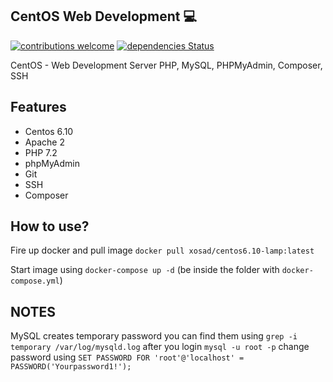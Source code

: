 ## CentOS Web Development 💻

[![contributions welcome](https://img.shields.io/badge/contributions-welcome-brightgreen.svg?style=flat)](https://github.com/xosad/centos6.10-lamp/issues)
[![dependencies Status](https://david-dm.org/dwyl/esta/status.svg)](https://github.com/xosad/centos6.10-lamp/)

CentOS - Web Development Server PHP, MySQL, PHPMyAdmin, Composer, SSH

## Features
<ul>
<li>Centos 6.10</li>
<li>Apache 2</li>
<li>PHP 7.2</li>
<li>phpMyAdmin</li>
<li>Git</li>
<li>SSH</li>
<li>Composer</li>
</ul>

## How to use?
Fire up docker and pull image `docker pull xosad/centos6.10-lamp:latest`

Start image using `docker-compose up -d` (be inside the folder with `docker-compose.yml`)

## NOTES
MySQL creates temporary password you can find them using `grep -i temporary /var/log/mysqld.log` after you login `mysql -u root -p` change password using `SET PASSWORD FOR 'root'@'localhost' = PASSWORD('Yourpassword1!');`
